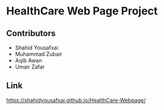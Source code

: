 # HealthCare Web Page Project

## Contributors

- Shahid Yousafxai 
- Muhammad Zubair 
- Aqib Awan
- Umair Zafar

## Link
 https://shahidyousafxai.github.io/HealthCare-Webpage/
